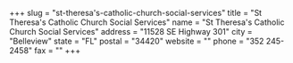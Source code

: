 +++
slug = "st-theresa's-catholic-church-social-services"
title = "St Theresa's Catholic Church Social Services"
name = "St Theresa's Catholic Church Social Services"
address = "11528 SE Highway 301"
city = "Belleview"
state = "FL"
postal = "34420"
website = ""
phone = "352 245-2458"
fax = ""
+++
